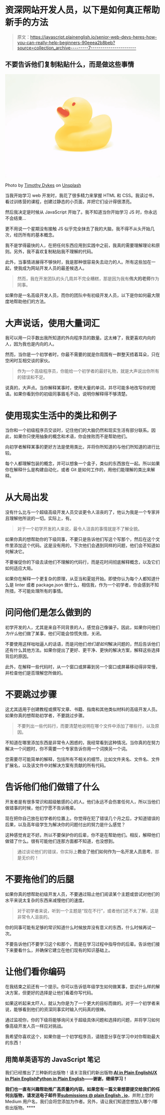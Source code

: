 # 资深网站开发人员，以下是如何真正帮助新手的方法

> 原文：<https://javascript.plainenglish.io/senior-web-devs-heres-how-you-can-really-help-beginners-90eeea2b8beb?source=collection_archive---------7----------------------->

## 不要告诉他们复制粘贴什么，而是做这些事情

![](img/d034cbd42f3c3723cd68eb270a62b915.png)

Photo by [Timothy Dykes](https://unsplash.com/@timothycdykes?utm_source=unsplash&utm_medium=referral&utm_content=creditCopyText) on [Unsplash](https://unsplash.com/s/photos/developer?utm_source=unsplash&utm_medium=referral&utm_content=creditCopyText)

当我开始学习 web 开发时，我花了很多精力来掌握 HTML 和 CSS。我读过书，看过训练营的课程，创建过静态的小页面，并把它们设计得很漂亮。

然后我决定是时候从 JavaScript 开始了。我不知道当你开始学习 JS 时，你永远不会结束…

更不用说一个星期没有接触 JS 似乎完全抹去了我的大脑，我不得不从头开始几次，经历所有的基本概念。

我不是学得最快的人，在把任何东西应用到实践中之前，我真的需要理解理论和原则。另外，我不喜欢复制粘贴我不理解的代码。

此外，当事情进展得不够快时，我是那种很容易失去动力的人。所有这些加在一起，使我成为网站开发人员的最差候选人。

> 然而，我在开发团队的头几周并不完全糟糕，那是因为我有**伟大的老师**作为同事。

如果你是一名高级开发人员，而你的团队中有初级开发人员，以下是你如何最大限度地帮助他们的方法。

# 大声说话，使用大量词汇

我可以用一只手数出我所知道的外向程序员的数量。这太棒了，我更喜欢内向的人，因为我也是内向的人。

然而，当你是一个初学者时，你最不需要的就是你周围有一群整天捂着耳朵，只在空闲时互相交谈的家伙。

> 作为一个高级程序员，你能给一个初学者的最好礼物，就是大声说出你所有的错误和不足。

说真的，大声点。当你解释某事时，使用大量的单词，并尽可能多地改写你的短语。如果你看到你的初级同事眉毛不动，说明你解释得不够清楚。

# 使用现实生活中的类比和例子

当你和一个初级程序员交谈时，记住他们的大脑仍然和现实生活有部分联系。因此，如果你只使用抽象的概念和术语，你会挫败而不是帮助他们。

向初学者解释某事的更好方法是使用类比，并将你所知道的与他们所知道的进行比较。

每个人都理解包装的概念，并可以想象一个盒子，类似的东西放在一起。所以如果你在解释什么是构建自动化，或者 Git 是如何工作的，用他们能理解的类比来解释。

# 从大局出发

没有什么比与一个超级高级开发人员交谈更令人沮丧的了，他认为我是一个专家并且理解他所说的一切。实际上，有。

> 对于一个初学开发的人来说，最令人沮丧的事情就是不了解全貌。

如果你真的想帮助你的下级同事，不要只是告诉他们写这个写那个，然后在这个文件里添加这个代码。这是没有用的，下次他们会遇到同样的问题，他们会不知道如何解决它。

不要催促你的下级去读他们不理解的代码行，而是花时间彻底解释概念，以及它们如何适应大局。

如果你在解释一个更复杂的原理，从亚当和夏娃开始。即使你认为每个人都知道什么是 linter 或者 package.json 做什么，相信我，作为一个初学者，你会感到不知所措，不可能处理所有的事情。

# 问问他们是怎么做到的

初学开发的人，尤其是来自不同背景的人，感觉自己像骗子。因此，如果你问他们*为什么*他们做了某事，他们可能会惊慌失措，关闭。

不要使用这样咄咄逼人的话语，而是问他们*他们是如何*解决问题的，然后告诉他们还有什么其他方法。如果你提出了更好、更干净、更快的解决方案，解释这些选择背后的原因。

此外，在解释一些代码时，从一个窗口或屏幕到另一个窗口或屏幕移动得非常慢，并检查他们是否理解您所做的。

# 不要跳过步骤

这尤其适用于创建教程或撰写文章、书籍、指南和其他类似材料的高级开发人员。如果你真的想帮助初学者，不要跳过步骤。

> 不要列出一些代码行，而要清楚地说明在哪个文件中添加了哪些行，以及原因。

不知道在哪里添加东西是非常令人困惑的，我经常看到这种情况。当你真的在努力解决一个问题时，你不需要一个专家告诉你用一个词换另一个词。

您需要尽可能简单的解释，包括所有不相关的细节，比如文件夹名、文件名、文件扩展名，以及该文件中对解决方案有贡献的所有代码。

# 告诉他们他们做错了什么

开发者是有很多常识和超级敏感的心的人。他们永远不会伤害任何人，所以当他们做错事的时候，他们宁愿不告诉晚辈。

现在把你自己放在初学者的位置上。你觉得在犯了错误几个月之后，才知道错误的后果，以及高年级学生为解决你的问题付出的努力是什么感觉？

这种感觉肯定不好。所以不要保护你的后辈，你不是在帮助他们。相反，解释他们做错了什么。很有可能他们连那方面都不知道，也没想到。

> 通过谈论他们的错误，你实际上**教会了他们如何作为一名开发人员思考**。那是无价的！

# 不要拖他们的后腿

如果你真的想帮助初级开发人员，不要通过阻止他们阅读某个主题或尝试对他们的水平来说太复杂的东西来减慢他们的速度。

> 对于初学者来说，听到一个主题是“现在不行”，或者他们还不太了解，这是非常令人沮丧的。

你的同事可能有足够的常识知道什么时候放弃没有意义的东西，什么时候再试一次。

不要告诉他们不要学习这个和那个，而是在学习过程中指导你的后辈。告诉他们接下来要看什么，并确保它建立在他们现有的知识基础上。

# 让他们看你编码

在我结束之前还有一个提示。你可以告诉低年级学生如何做某事，尝试什么样的解决方案，但更好的选择是让他们看着你写代码。

如果这听起来太吓人，就认为你是为了一个更大的目标而做的。对于一个初学者来说，能够看到他们的资深同事实时输入代码真的很棒。

通过监视你，你的下级将能够询问关于超级具体问题和选择的问题，并将学习如何像高级开发人员一样应对挑战。

我希望你喜欢这个，如果你是一个初学程序员，请随意分享在学习中对你帮助最大的东西！

## **用简单英语写的 JavaScript 笔记**

我们已经推出了三种新的出版物！请关注我们的新出版物:[**AI in Plain English**](https://medium.com/ai-in-plain-english)[**UX in Plain English**](https://medium.com/ux-in-plain-english)[**Python in Plain English**](https://medium.com/python-in-plain-english)**——谢谢，继续学习！**

**我们也一直有兴趣帮助推广高质量的内容。如果您有一篇文章想要提交给我们的任何出版物，请发送电子邮件至[**submissions @ plain English . io**](mailto:submissions@plainenglish.io)**，并附上您的 Medium 用户名，我们会将您添加为作者。另外，请让我们知道您想加入哪个/哪些出版物。****